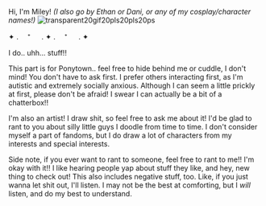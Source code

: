 Hi, I'm Miley! _(I also go by Ethan or Dani, or any of my cosplay/character names!)_
![transparent20gif20pls20pls20ps](https://github.com/beneaththeruins/beneaththeruins/assets/168768814/47e3a159-07a2-4f59-9057-928db5ddef09)

✦ . 　⁺ 　 . ✦ . 　⁺ 　 . ✦

I do.. uhh... stuff!!

This part is for Ponytown.. feel free to hide behind me or cuddle, I don't mind! You don't have to ask first.
I prefer others interacting first, as I'm autistic and extremely socially anxious. Although I can seem a little prickly at first, please don't be afraid! I swear I can actually be a bit of a chatterbox!!

I'm also an artist! I draw shit, so feel free to ask me about it! I'd be glad to rant to you about silly little guys I doodle from time to time. I don't consider myself a part of fandoms, but I do draw
a lot of characters from my interests and special interests. 

Side note, if you ever want to rant to someone, feel free to rant to me!! I'm okay with it!! I like hearing people yap about stuff they like, and hey, new thing to check out! This also includes negative stuff, too. Like, if you just wanna let shit out, I'll listen. I may not be the best at comforting, but I _will_ listen, and do my best to understand.
<!---
beneaththeruins/beneaththeruins is a ✨ special ✨ repository because its `README.md` (this file) appears on your GitHub profile.
You can click the Preview link to take a look at your changes.
--->

